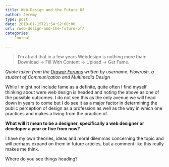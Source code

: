 ```yaml
---
title: Web Design and the Future Of
author: Jeremy
type: post
date: 2010-01-15T21:54:52+00:00
url: /web-design-and-the-future-of/
categories:
  - Journal

---
```

> I&#8217;m afraid that in a few years Webdesign is nothing more than: Download -> Fill With Content -> Upload -> Get Fame.

_Quote taken from the [Drawar Forums][1] written by username: Flowrush, a student of Communication and Multimedia Design_

While I might not include fame as a definite, quite often I find myself thinking about were web design is headed and noting the above as one of the possible outcomes. I do not see this as the only avenue we will head down in years to come but I do see it as a major factor in determining the public perception of design as a profession as well as the way in which one practices and makes a living from the practice of.

**What will it mean to be a designer, specifically a web designer or developer a year or five from now?** 

I have my own theories, ideas and moral dilemmas concerning the topic and will perhaps expand on them in future articles, but a comment like this really makes me think.

Where do you see things heading?

 [1]: http://www.drawar.com/forums/53/misinforming-the-community-for-money/